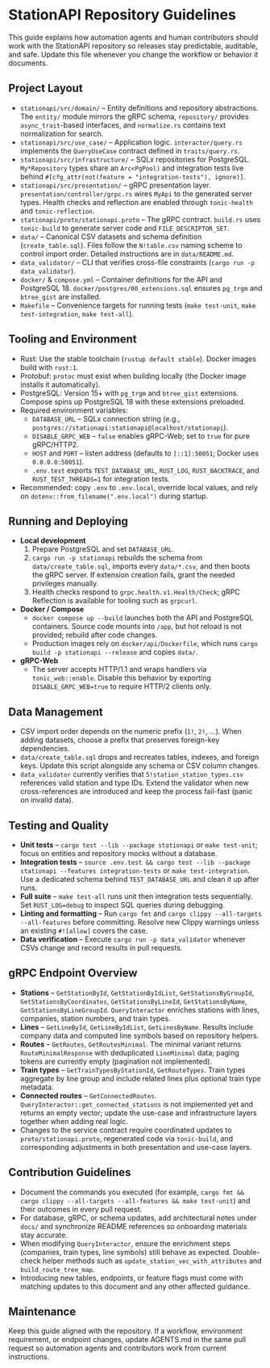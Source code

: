 # StationAPI Repository Guidelines

This guide explains how automation agents and human contributors should work with the StationAPI repository so releases stay predictable, auditable, and safe. Update this file whenever you change the workflow or behavior it documents.

## Project Layout
- `stationapi/src/domain/` – Entity definitions and repository abstractions. The `entity/` module mirrors the gRPC schema, `repository/` provides `async_trait`-based interfaces, and `normalize.rs` contains text normalization for search.
- `stationapi/src/use_case/` – Application logic. `interactor/query.rs` implements the `QueryUseCase` contract defined in `traits/query.rs`.
- `stationapi/src/infrastructure/` – SQLx repositories for PostgreSQL. `My*Repository` types share an `Arc<PgPool)` and integration tests live behind `#[cfg_attr(not(feature = "integration-tests"), ignore)]`.
- `stationapi/src/presentation/` – gRPC presentation layer. `presentation/controller/grpc.rs` wires `MyApi` to the generated server types. Health checks and reflection are enabled through `tonic-health` and `tonic-reflection`.
- `stationapi/proto/stationapi.proto` – The gRPC contract. `build.rs` uses `tonic-build` to generate server code and `FILE_DESCRIPTOR_SET`.
- `data/` – Canonical CSV datasets and schema definition (`create_table.sql`). Files follow the `N!table.csv` naming scheme to control import order. Detailed instructions are in `data/README.md`.
- `data_validator/` – CLI that verifies cross-file constraints (`cargo run -p data_validator`).
- `docker/` & `compose.yml` – Container definitions for the API and PostgreSQL 18. `docker/postgres/00_extensions.sql` ensures `pg_trgm` and `btree_gist` are installed.
- `Makefile` – Convenience targets for running tests (`make test-unit`, `make test-integration`, `make test-all`).

## Tooling and Environment
- Rust: Use the stable toolchain (`rustup default stable`). Docker images build with `rust:1`.
- Protobuf: `protoc` must exist when building locally (the Docker image installs it automatically).
- PostgreSQL: Version 15+ with `pg_trgm` and `btree_gist` extensions. Compose spins up PostgreSQL 18 with these extensions preloaded.
- Required environment variables:
  - `DATABASE_URL` – SQLx connection string (e.g., `postgres://stationapi:stationapi@localhost/stationapi`).
  - `DISABLE_GRPC_WEB` – `false` enables gRPC-Web; set to `true` for pure gRPC/HTTP2.
  - `HOST` and `PORT` – listen address (defaults to `[::1]:50051`; Docker uses `0.0.0.0:50051`).
  - `.env.test` exports `TEST_DATABASE_URL`, `RUST_LOG`, `RUST_BACKTRACE`, and `RUST_TEST_THREADS=1` for integration tests.
- Recommended: copy `.env` to `.env.local`, override local values, and rely on `dotenv::from_filename(".env.local")` during startup.

## Running and Deploying
- **Local development**
  1. Prepare PostgreSQL and set `DATABASE_URL`.
  2. `cargo run -p stationapi` rebuilds the schema from `data/create_table.sql`, imports every `data/*.csv`, and then boots the gRPC server. If extension creation fails, grant the needed privileges manually.
  3. Health checks respond to `grpc.health.v1.Health/Check`; gRPC Reflection is available for tooling such as `grpcurl`.
- **Docker / Compose**
  - `docker compose up --build` launches both the API and PostgreSQL containers. Source code mounts into `/app`, but hot reload is not provided; rebuild after code changes.
  - Production images rely on `docker/api/Dockerfile`, which runs `cargo build -p stationapi --release` and copies `data/`.
- **gRPC-Web**
  - The server accepts HTTP/1.1 and wraps handlers via `tonic_web::enable`. Disable this behavior by exporting `DISABLE_GRPC_WEB=true` to require HTTP/2 clients only.

## Data Management
- CSV import order depends on the numeric prefix (`1!`, `2!`, ...). When adding datasets, choose a prefix that preserves foreign-key dependencies.
- `data/create_table.sql` drops and recreates tables, indexes, and foreign keys. Update this script alongside any schema or CSV column changes.
- `data_validator` currently verifies that `5!station_station_types.csv` references valid station and type IDs. Extend the validator when new cross-references are introduced and keep the process fail-fast (panic on invalid data).

## Testing and Quality
- **Unit tests** – `cargo test --lib --package stationapi` or `make test-unit`; focus on entities and repository mocks without a database.
- **Integration tests** – `source .env.test && cargo test --lib --package stationapi --features integration-tests` or `make test-integration`. Use a dedicated schema behind `TEST_DATABASE_URL` and clean it up after runs.
- **Full suite** – `make test-all` runs unit then integration tests sequentially. Set `RUST_LOG=debug` to inspect SQL queries during debugging.
- **Linting and formatting** – Run `cargo fmt` and `cargo clippy --all-targets --all-features` before committing. Resolve new Clippy warnings unless an existing `#![allow]` covers the case.
- **Data verification** – Execute `cargo run -p data_validator` whenever CSVs change and record results in pull requests.

## gRPC Endpoint Overview
- **Stations** – `GetStationById`, `GetStationByIdList`, `GetStationsByGroupId`, `GetStationsByCoordinates`, `GetStationsByLineId`, `GetStationsByName`, `GetStationsByLineGroupId`. `QueryInteractor` enriches stations with lines, companies, station numbers, and train types.
- **Lines** – `GetLineById`, `GetLineByIdList`, `GetLinesByName`. Results include company data and computed line symbols based on repository helpers.
- **Routes** – `GetRoutes`, `GetRoutesMinimal`. The minimal variant returns `RouteMinimalResponse` with deduplicated `LineMinimal` data; paging tokens are currently empty (pagination not implemented).
- **Train types** – `GetTrainTypesByStationId`, `GetRouteTypes`. Train types aggregate by line group and include related lines plus optional train type metadata.
- **Connected routes** – `GetConnectedRoutes`. `QueryInteractor::get_connected_stations` is not implemented yet and returns an empty vector; update the use-case and infrastructure layers together when adding real logic.
- Changes to the service contract require coordinated updates to `proto/stationapi.proto`, regenerated code via `tonic-build`, and corresponding adjustments in both presentation and use-case layers.

## Contribution Guidelines
- Document the commands you executed (for example, ``cargo fmt && cargo clippy --all-targets --all-features && make test-unit``) and their outcomes in every pull request.
- For database, gRPC, or schema updates, add architectural notes under `docs/` and synchronize README references so onboarding materials stay accurate.
- When modifying `QueryInteractor`, ensure the enrichment steps (companies, train types, line symbols) still behave as expected. Double-check helper methods such as `update_station_vec_with_attributes` and `build_route_tree_map`.
- Introducing new tables, endpoints, or feature flags must come with matching updates to this document and any other affected guidance.

## Maintenance
Keep this guide aligned with the repository. If a workflow, environment requirement, or endpoint changes, update AGENTS.md in the same pull request so automation agents and contributors work from current instructions.
